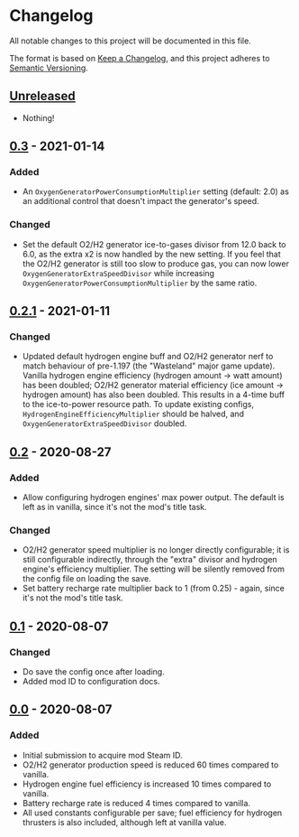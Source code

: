 # Changelog

All notable changes to this project will be documented in this file.

The format is based on [Keep a Changelog](https://keepachangelog.com/en/1.0.0/),
and this project adheres to [Semantic Versioning](https://semver.org/spec/v2.0.0.html).


## [Unreleased]

- Nothing!

[Unreleased]: https://github.com//NoMoreFreeEnergy/compare/v0.3...HEAD


## [0.3] - 2021-01-14
### Added

- An `OxygenGeneratorPowerConsumptionMultiplier` setting (default: 2.0) as
  an additional control that doesn't impact the generator's speed.

### Changed

- Set the default O2/H2 generator ice-to-gases divisor from 12.0 back to 6.0,
  as the extra x2 is now handled by the new setting. If you feel that the
  O2/H2 generator is still too slow to produce gas, you can now lower
  `OxygenGeneratorExtraSpeedDivisor` while increasing
  `OxygenGeneratorPowerConsumptionMultiplier` by the same ratio.

[0.3]: https://github.com/keyspace/NoMoreFreeEnergy/compare/v0.2.1...v0.3


## [0.2.1] - 2021-01-11
### Changed

- Updated default hydrogen engine buff and O2/H2 generator nerf to match
  behaviour of pre-1.197 (the "Wasteland" major game update).
  Vanilla hydrogen engine efficiency (hydrogen amount -> watt amount) has
  been doubled; O2/H2 generator material efficiency (ice amount ->
  hydrogen amount) has also been doubled. This results in a 4-time
  buff to the ice-to-power resource path.
  To update existing configs, `HydrogenEngineEfficiencyMultiplier` should be
  halved, and `OxygenGeneratorExtraSpeedDivisor` doubled.

[0.2.1]: https://github.com/keyspace/NoMoreFreeEnergy/compare/v0.2...v0.2.1



## [0.2] - 2020-08-27
### Added

- Allow configuring hydrogen engines' max power output. The default is left
  as in vanilla, since it's not the mod's title task.

### Changed

- O2/H2 generator speed multiplier is no longer directly configurable; it
  is still configurable indirectly, through the "extra" divisor and hydrogen
  engine's efficiency multiplier. The setting will be silently removed from
  the config file on loading the save.
- Set battery recharge rate multiplier back to 1 (from 0.25) - again, since
  it's not the mod's title task.

[0.2]: https://github.com/keyspace/NoMoreFreeEnergy/compare/v0.1...v0.2


## [0.1] - 2020-08-07
### Changed

- Do save the config once after loading.
- Added mod ID to configuration docs.

[0.1]: https://github.com/keyspace/NoMoreFreeEnergy/compare/v0.0...v0.1


## [0.0] - 2020-08-07
### Added
- Initial submission to acquire mod Steam ID.
- O2/H2 generator production speed is reduced 60 times compared to vanilla.
- Hydrogen engine fuel efficiency is increased 10 times compared to vanilla.
- Battery recharge rate is reduced 4 times compared to vanilla.
- All used constants configurable per save; fuel efficiency for hydrogen
  thrusters is also included, although left at vanilla value.

[0.0]: https://github.com/keyspace/NoMoreFreeEnergy/releases/tag/v0.0
